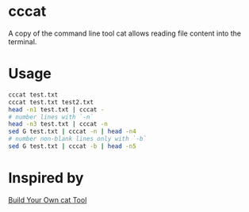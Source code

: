 # cccat

A copy of the command line tool cat allows reading file content into the terminal.

# Usage

```bash
cccat test.txt
cccat test.txt test2.txt
head -n1 test.txt | cccat -
# number lines with `-n`
head -n3 test.txt | cccat -n
sed G test.txt | cccat -n | head -n4
# number non-blank lines only with `-b`
sed G test.txt | cccat -b | head -n5
```

# Inspired by

[Build Your Own cat Tool](https://codingchallenges.fyi/challenges/challenge-cat/)
